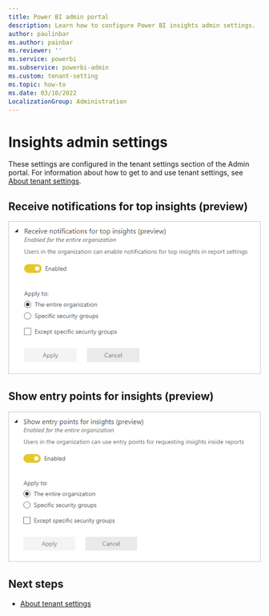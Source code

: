 ```yaml
---
title: Power BI admin portal
description: Learn how to configure Power BI insights admin settings.
author: paulinbar
ms.author: painbar
ms.reviewer: ''
ms.service: powerbi
ms.subservice: powerbi-admin
ms.custom: tenant-setting
ms.topic: how-to
ms.date: 03/10/2022
LocalizationGroup: Administration
---
```


# Insights admin settings

These settings are configured in the tenant settings section of the Admin portal. For information about how to get to and use tenant settings, see [About tenant settings](service-admin-portal-about-tenant-settings.md).

## Receive notifications for top insights (preview)

![Screenshot of the Receive notifications for top insights tenant setting.](media/service-admin-portal-insights/receive-notifications-top-insights-tenant-setting.png)

## Show entry points for insights (preview)

![Screenshot of the Show entry points for insights tenant setting.](media/service-admin-portal-insights/show-entry-points-insights-tenant-setting.png)

## Next steps

* [About tenant settings](service-admin-portal-about-tenant-settings.md)